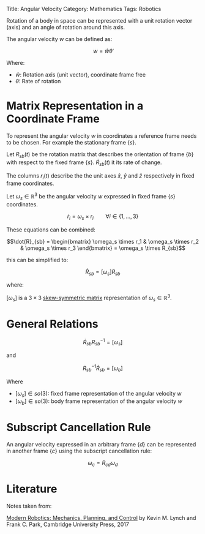Title: Angular Velocity 
Category: Mathematics
Tags: Robotics

Rotation of a body in space can be represented with a unit rotation vector
(axis) and an angle of rotation around this axis.

The angular velocity $w$ can be defined as:

$$w = \hat{w} \dot{\theta}$$

Where:

- $\hat{w}$: Rotation axis (unit vector), coordinate frame free
- $\dot{\theta}$: Rate of rotation

# Matrix Representation in a Coordinate Frame

To represent the angular velocity $w$ in coordinates a reference
frame needs to be chosen. For example the stationary frame $\{s\}$.

Let $R_{sb}(t)$ be the rotation matrix that describes the orientation of
frame $\{b\}$  with respect to the fixed frame $\{s\}$.
$\dot{R}_{sb}(t)$ it its rate of change.

The columns $r_i(t)$ describe the the unit axes $\hat{x}$, $\hat{y}$ and  $\hat{z}$ respectively in fixed frame coordinates.

Let $\omega_s \in \mathbb{R}^3$ be the angular velocity $w$ expressed in
fixed frame $\{s\}$ coordinates.

$$\dot{r}_i = \omega_s \times r_i \qquad \forall i \in \{1,\ldots ,3\}$$

These equations can be combined:

$$\dot{R}_{sb} = \begin{bmatrix}
\omega_s \times r_1 & \omega_s \times r_2 &  \omega_s \times r_3
\end{bmatrix} = \omega_s \times R_{sb}$$

this can be simplified to:

$$\dot{R}_{sb} = [\omega_s]R_{sb}$$

where:

$[\omega_s]$ is a $3 \times 3$ [skew-symmetric matrix]({filename}/skew_symmetric_matrix.md) representation of $\omega_s \in \mathbb{R}^3$.


# General Relations


$$\dot{R}_{sb}R_{sb}^{-1} = [\omega_s]$$

and

$$R_{sb}^{-1}\dot{R}_{sb} = [\omega_b]$$

Where

- $[\omega_s] \in so(3)$: fixed frame representation of the angular velocity $w$
- $[\omega_b] \in so(3)$: body frame representation of the angular velocity $w$

# Subscript Cancellation Rule

An angular velocity expressed in an arbitrary frame $\{d\}$ can be 
represented in another frame $\{c\}$ using the subscript cancellation rule:

$$\omega_c = R_{cd}\omega_d$$


# Literature

Notes taken from:

[Modern Robotics: Mechanics, Planning, and Control](http://hades.mech.northwestern.edu/index.php/Modern_Robotics) by Kevin M. Lynch and Frank C. Park, Cambridge University Press, 2017

